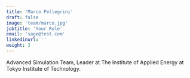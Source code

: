 ```yaml
---
title: 'Marco Pellegrini'
draft: false
image: 'team/marco.jpg'
jobtitle: 'Your Role'
email: 'sage@test.com'
linkedinurl: ''
weight: 3
---
```


Advanced Simulation Team, Leader at The Institute of Applied Energy at Tokyo Institute of Technology.
